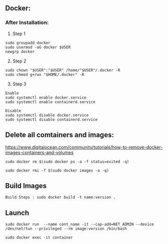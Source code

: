 ## Docker:

### After Installation:

1. Step 1
```
sudo groupadd docker
sudo usermod -aG docker $USER
newgrp docker
```

2. Step 2
```
sudo chown "$USER":"$USER" /home/"$USER"/.docker -R
sudo chmod g+rwx "$HOME/.docker" -R

```

3. Step 3
```
Enable
sudo systemctl enable docker.service
sudo systemctl enable containerd.service

Disable
sudo systemctl disable docker.service
sudo systemctl disable containerd.service

```

## Delete all comtainers and images:
https://www.digitalocean.com/community/tutorials/how-to-remove-docker-images-containers-and-volumes</p>
`sudo docker rm $(sudo docker ps -a -f status=exited -q)`</p>
`sudo docker rmi -f $(sudo docker images -a -q)`</p>

## Build Images
`Build Steps : sudo docker build -t name:version .`

## Launch
`sudo docker run  --name cont_name -it --cap-add=NET_ADMIN --device /dev/net/tun --privileged --rm image:version /bin/bash`</p>
`sudo docker exec -it container`</p>